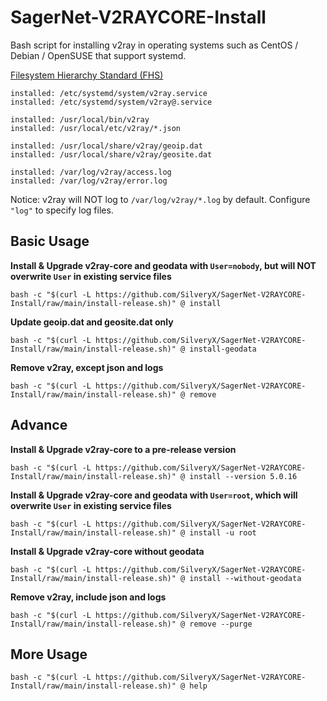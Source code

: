 # SagerNet-V2RAYCORE-Install

Bash script for installing v2ray in operating systems such as CentOS / Debian / OpenSUSE that support systemd.

[Filesystem Hierarchy Standard (FHS)](https://en.wikipedia.org/wiki/Filesystem_Hierarchy_Standard)

```
installed: /etc/systemd/system/v2ray.service
installed: /etc/systemd/system/v2ray@.service

installed: /usr/local/bin/v2ray
installed: /usr/local/etc/v2ray/*.json

installed: /usr/local/share/v2ray/geoip.dat
installed: /usr/local/share/v2ray/geosite.dat

installed: /var/log/v2ray/access.log
installed: /var/log/v2ray/error.log
```

Notice: v2ray will NOT log to `/var/log/v2ray/*.log` by default. Configure `"log"` to specify log files.

## Basic Usage

**Install & Upgrade v2ray-core and geodata with `User=nobody`, but will NOT overwrite `User` in existing service files**

```
bash -c "$(curl -L https://github.com/SilveryX/SagerNet-V2RAYCORE-Install/raw/main/install-release.sh)" @ install
```

**Update geoip.dat and geosite.dat only**

```
bash -c "$(curl -L https://github.com/SilveryX/SagerNet-V2RAYCORE-Install/raw/main/install-release.sh)" @ install-geodata
```

**Remove v2ray, except json and logs**

```
bash -c "$(curl -L https://github.com/SilveryX/SagerNet-V2RAYCORE-Install/raw/main/install-release.sh)" @ remove
```

## Advance

**Install & Upgrade v2ray-core to a pre-release version**

```
bash -c "$(curl -L https://github.com/SilveryX/SagerNet-V2RAYCORE-Install/raw/main/install-release.sh)" @ install --version 5.0.16
```

**Install & Upgrade v2ray-core and geodata with `User=root`, which will overwrite `User` in existing service files**

```
bash -c "$(curl -L https://github.com/SilveryX/SagerNet-V2RAYCORE-Install/raw/main/install-release.sh)" @ install -u root
```

**Install & Upgrade v2ray-core without geodata**

```
bash -c "$(curl -L https://github.com/SilveryX/SagerNet-V2RAYCORE-Install/raw/main/install-release.sh)" @ install --without-geodata
```

**Remove v2ray, include json and logs**

```
bash -c "$(curl -L https://github.com/SilveryX/SagerNet-V2RAYCORE-Install/raw/main/install-release.sh)" @ remove --purge
```

## More Usage

```
bash -c "$(curl -L https://github.com/SilveryX/SagerNet-V2RAYCORE-Install/raw/main/install-release.sh)" @ help
```

